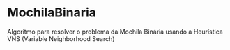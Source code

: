 # MochilaBinaria
Algoritmo para resolver o problema da Mochila Binária usando a Heurística VNS (Variable Neighborhood Search)
